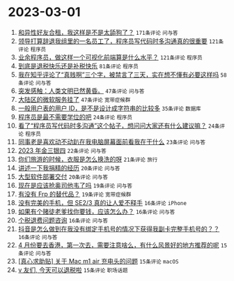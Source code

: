 # 2023-03-01

1. [和异性好友合租，我这样是不是太舔狗了？](https://www.v2ex.com/t/920116) `171条评论` `问与答`
1. [领导打算辞退我组里的一名员工了，程序员写代码时多沟通真的很重要](https://www.v2ex.com/t/920072) `121条评论` `程序员`
1. [业余程序员，做这样一个可视化前端算是什么水平？](https://www.v2ex.com/t/920089) `121条评论` `程序员`
1. [到底是退税快乐还是补税快乐](https://www.v2ex.com/t/920067) `81条评论` `程序员`
1. [我在知乎评论了“真贱啊”三个字，被禁言了三天，实在想不懂有必要这样吗](https://www.v2ex.com/t/920128) `58条评论` `问与答`
1. [突发感触：人类文明已然黄昏。](https://www.v2ex.com/t/920114) `47条评论` `问与答`
1. [大陆区的微软服务挂了](https://www.v2ex.com/t/920153) `47条评论` `宽带症候群`
1. [一般用户表的用户 ID，是不是设计成字符串的比较多](https://www.v2ex.com/t/920125) `35条评论` `数据库`
1. [程序员是最不需要学位的吧](https://www.v2ex.com/t/920179) `24条评论` `程序员`
1. [看了“程序员写代码时多沟通”这个帖子，想问问大家还有什么建议嘛？](https://www.v2ex.com/t/920115) `24条评论` `程序员`
1. [同事老是喜欢动不动趴在我电脑屏幕面前看我在干什么](https://www.v2ex.com/t/920201) `23条评论` `问与答`
1. [2023 年金三银四](https://www.v2ex.com/t/920127) `22条评论` `问与答`
1. [你们旅游的时候，衣服是怎么换洗的呀](https://www.v2ex.com/t/920131) `21条评论` `旅行`
1. [讲述一下我捐精的经历](https://www.v2ex.com/t/920174) `20条评论` `问与答`
1. [大型软件部署交付](https://www.v2ex.com/t/920110) `20条评论` `问与答`
1. [现在是应该抢奥司他韦了吗](https://www.v2ex.com/t/920087) `19条评论` `问与答`
1. [有没有 Frp 的替代品？](https://www.v2ex.com/t/920025) `19条评论` `宽带症候群`
1. [没有完美的手机，但 SE2/3 真的让人爱不释手](https://www.v2ex.com/t/920168) `16条评论` `iPhone`
1. [如果有个赌徒老爹找你要钱，应该怎么办？](https://www.v2ex.com/t/920152) `16条评论` `问与答`
1. [个税退费问题咨询](https://www.v2ex.com/t/920071) `16条评论` `问与答`
1. [抖音是怎么做到在我没有绑定手机号的情况下获得我副卡完整手机号的？？](https://www.v2ex.com/t/920065) `16条评论` `问与答`
1. [4 月份要去香港，第一次去，需要注意啥么，有什么风景好的地方推荐的呢](https://www.v2ex.com/t/920148) `15条评论` `问与答`
1. [[真心求助贴] 关于 Mac m1 air 充电头的问题](https://www.v2ex.com/t/920130) `15条评论` `macOS`
1. [v 友们, 今天可以退税啦](https://www.v2ex.com/t/920032) `15条评论` `职场话题`
